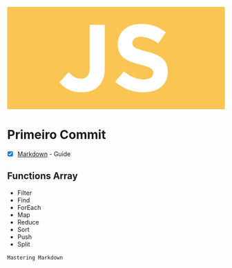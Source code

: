 ![Image of Yaktocat](https://github.com/peedrinhoph/array_high/blob/master/icon.javascript.png)
# Primeiro Commit

- [x] [Markdown](https://guides.github.com/features/mastering-markdown/) - Guide

## Functions Array

* Filter
* Find
* ForEach
* Map
* Reduce
* Sort
* Push
* Split

```
Mastering Markdown
```
